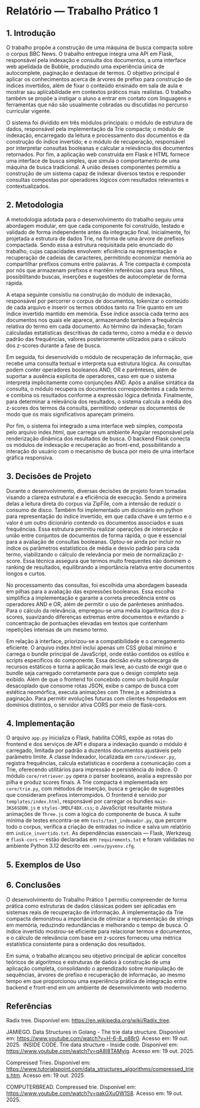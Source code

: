 # Relatório — Trabalho Prático 1
## 1. Introdução
O trabalho propõe a construção de uma máquina de busca compacta sobre o corpus BBC News. O trabalho entregue integra uma API em Flask, responsável pela indexação e consulta dos documentos, a uma interface web apelidada de Bubble, produzindo uma experiência única de autocomplete, paginação e destaque de termos. O objetivo principal é aplicar os conhecimentos acerca de árvores de prefixo para construção de índices invertidos, além de fixar o conteúdo ensinado em sala de aula e mostrar sau aplicabilidade em contextos práticos mais realistas. O trabalho também se propõe a instigar o aluno a entrar em contato com linguagens e ferramentas que não são usualmente cobradas ou discutidas no percurso curricular vigente.

O sistema foi dividido em três módulos principais: o módulo de estrutura de dados, responsável pela implementação da Trie compacta; o módulo de indexação, encarregado da leitura e processamento dos documentos e da construção do índice invertido; e o módulo de recuperação, responsável por interpretar consultas booleanas e calcular a relevância dos documentos retornados. Por fim, a aplicação web construída em Flask e HTML fornece uma interface de busca simples, que simula o comportamento de uma máquina de busca tradicional. A união desses componentes permitiu a construção de um sistema capaz de indexar diversos textos e responder consultas compostas por operadores lógicos com resultados relevantes e contextualizados.

## 2. Metodologia
A metodologia adotada para o desenvolvimento do trabalho seguiu uma abordagem modular, em que cada componente foi construído, testado e validado de forma independente antes da integração final. Inicialmente, foi projetada a estrutura de dados Trie, na forma de uma árvore de prefixos compactada. Sendo essa a estrutura requisitada pelo enunciado do trabalho, cujas capacidades envolvem: eficiência na representação e recuperação de cadeias de caracteres, permitindo economizar memória ao compartilhar prefixos comuns entre palavras. A Trie compacta é composta por nós que armazenam prefixos e mantêm referências para seus filhos, possibilitando buscas, inserções e sugestões de autocompletar de forma rápida.

A etapa seguinte consistiu na construção do módulo de indexação, responsável por percorrer o corpus de documentos, tokenizar o conteúdo de cada arquivo e inserir os termos obtidos tanto na Trie quanto em um índice invertido mantido em memória. Esse índice associa cada termo aos documentos nos quais ele aparece, armazenando também a frequência relativa do termo em cada documento. Ao término da indexação, foram calculadas estatísticas descritivas de cada termo, como a média e o desvio padrão das frequências, valores posteriormente utilizados para o cálculo dos z-scores durante a fase de busca.

Em seguida, foi desenvolvido o módulo de recuperação de informação, que recebe uma consulta textual e interpreta sua estrutura lógica. As consultas podem conter operadores booleanos AND, OR e parênteses, além de suportar a ausência explícita de operadores, caso em que o sistema interpreta implicitamente como conjunções AND. Após a análise sintática da consulta, o módulo recupera os documentos correspondentes a cada termo e combina os resultados conforme a expressão lógica definida. Finalmente, para determinar a relevância dos resultados, o sistema calcula a média dos z-scores dos termos da consulta, permitindo ordenar os documentos de modo que os mais significativos apareçam primeiro.

Por fim, o sistema foi integrado a uma interface web simples, composta pelo arquivo index.html, que carrega um ambiente Angular responsável pela renderização dinâmica dos resultados de busca. O backend Flask conecta os módulos de indexação e recuperação ao front-end, possibilitando a interação do usuário com o mecanismo de busca por meio de uma interface gráfica responsiva.

## 3. Decisões de Projeto
Durante o desenvolvimento, diversas decisões de projeto foram tomadas visando a clareza estrutural e a eficiência de execução. Sendo a primeira delas a leitura direta do corpus via ZipFile, com a intensão de reduzir o consumo de disco. Também foi implementado um dicionário em python para representação do índice invertido, em que cada chave é um termo e o valor é um outro dicionário contendo os documentos associados e suas frequências. Essa estrutura permitiu realizar operações de interseção e união entre conjuntos de documentos de forma rápida, o que é essencial para a avaliação de consultas booleanas. Optou-se ainda por incluir no índice os parâmetros estatísticos de média e desvio padrão para cada termo, viabilizando o cálculo de relevância por meio de normalização z-score. Essa técnica assegura que termos muito frequentes não dominem o ranking de resultados, equilibrando a importância relativa entre documentos longos e curtos.

No processamento das consultas, foi escolhida uma abordagem baseada em pilhas para a avaliação das expressões booleanas. Essa escolha simplifica a implementação e garante a correta precedência entre os operadores AND e OR, além de permitir o uso de parênteses aninhados. Para o cálculo da relevância, empregou-se uma média logarítmica dos z-scores, suavizando diferenças extremas entre documentos e evitando a concentração de pontuações elevadas em textos que contenham repetições intensas de um mesmo termo.

Em relação à interface, priorizou-se a compatibilidade e o carregamento eficiente. O arquivo index.html inclui apenas um CSS global mínimo e carrega o bundle principal de JavaScript, onde estão contidos os estilos e scripts específicos do componente. Essa decisão evita sobrecarga de recursos estáticos e torna a aplicação mais leve, ao custo de exigir que o bundle seja carregado corretamente para que o design completo seja exibido. Além de que o frontend foi concebido como um build Angular desacoplado que consome rotas JSON, exibe o campo de busca com estética neomórfica, executa animações com Three.js e administra a paginação. Para permitir evoluções futuras com clientes hospedados em domínios distintos, o servidor ativa CORS por meio de flask-cors.

## 4. Implementação
O arquivo `app.py` inicializa o Flask, habilita CORS, expõe as rotas do frontend e dos serviços de API e dispara a indexação quando o módulo é carregado, limitada por padrão a duzentos documentos ajustáveis pelo parâmetro limite. A classe Indexador, localizada em `core/indexer.py`, registra frequências, calcula estatísticas e coordena a comunicação com a Trie, oferecendo utilitários para impressão e persistência do índice. O módulo `core/retriever.py` opera o parser booleano, avalia a expressão por pilha e produz scores finais. A Trie compacta é implementada em `core/trie.py`, com métodos de inserção, busca e geração de sugestões que consideram prefixos interrompidos. O frontend é servido por `templates/index.html`, responsável por carregar os bundles `main-3KS6SDDN.js` e `styles-3MDLF4BX.css`; o JavaScript resultante mistura animações de `Three.js` com a lógica do componente de busca. A suíte mínima de testes encontra-se em `tests/test_indexador.py`, que percorre todo o corpus, verifica a criação de entradas no índice e salva um relatório em `indice_invertido.txt`. As dependências essenciais — Flask, Werkzeug e `flask-cors` — estão declaradas em `requirements.txt` e foram validadas no ambiente Python 3.12 descrito em `.venv/pyvenv.cfg`.

## 5. Exemplos de Uso


## 6. Conclusões
O desenvolvimento do Trabalho Prático 1 permitiu compreender de forma prática como estruturas de dados clássicas podem ser aplicadas em sistemas reais de recuperação de informação. A implementação da Trie compacta demonstrou a importância de otimizar a representação de strings em memória, reduzindo redundâncias e melhorando o tempo de busca. O índice invertido mostrou-se eficiente para relacionar termos e documentos, e o cálculo de relevância com base em z-scores forneceu uma métrica estatística consistente para a ordenação dos resultados.

Em suma, o trabalho alcançou seu objetivo principal de aplicar conceitos teóricos de algoritmos e estruturas de dados à construção de uma aplicação completa, consolidando o aprendizado sobre manipulação de sequências, árvores de prefixo e recuperação de informação, ao mesmo tempo em que proporcionou uma experiência prática de integração entre backend e front-end em um ambiente de desenvolvimento web moderno.

## Referências
Radix tree. Disponível em: <https://en.wikipedia.org/wiki/Radix_tree>.

JAMIEGO. Data Structures in Golang - The trie data structure. Disponível em: <https://www.youtube.com/watch?v=H-6-8_p88r0>. Acesso em: 19 out. 2025.
‌
INSIDE CODE. Trie data structure - Inside code. Disponível em: <https://www.youtube.com/watch?v=qA8l8TAMyig>. Acesso em: 19 out. 2025.

Compressed Tries. Disponível em: <https://www.tutorialspoint.com/data_structures_algorithms/compressed_tries.htm>. Acesso em: 19 out. 2025.

‌COMPUTERBREAD. Compressed trie. Disponível em: <https://www.youtube.com/watch?v=qakGXuOW1S8>. Acesso em: 19 out. 2025.
